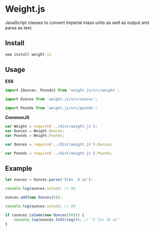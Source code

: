 Weight.js
=========
JavaScript classes to convert imperial mass units as well as output and parse as text.

Install
-------
```javascript
npm install weight.js
```

Usage
-----
**ES6**
```javascript
import {Ounces, Pounds} from 'weight.js/src/weight';
```
```javascript
import Ounces from 'weight.js/src/ounces';
```
```javascript
import Pounds from 'weight.js/src/pounds';
```

**CommonJS**
```javascript
var Weight = require('../dist/weight.js');
var Ounces = Weight.Ounces;
var Pounds = Weight.Pounds;
```
```javascript
var Ounces = require('../dist/weight.js').Ounces;
```
```javascript
var Pounds = require('../dist/weight.js').Pounds;
```

Example
-------
```javascript
let ounces = Ounces.parse('5lbs  4 oz');

console.log(ounces.value); // 84

ounces.add(new Ounces(6));

console.log(ounces.value); // 90

if (ounces.isSame(new Ounces(90))) {
    console.log(ounces.toString()); // "5 lbs 10 oz"
}
```

